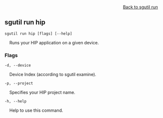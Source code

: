 <div id="readme" class="Box-body readme blob js-code-block-container">
<article class="markdown-body entry-content p-3 p-md-6" itemprop="text">
<p align="right">
<a href="https://github.com/fpgasystems/sgrt/blob/main/cli/manual/sgutil-run.md#sgutil-run">Back to sgutil run</a>
</p>

## sgutil run hip

<code>sgutil run hip [flags] [--help]</code>
<p>
  &nbsp; &nbsp; Runs your HIP application on a given device.
</p>

### Flags
<code>-d, --device <string></code>
<p>
  &nbsp; &nbsp; Device Index (according to sgutil examine).
</p>

<code>-p, --project</code>
<p>
  &nbsp; &nbsp; Specifies your HIP project name.
</p>

<code>-h, --help</code>
<p>
  &nbsp; &nbsp; Help to use this command.
</p>